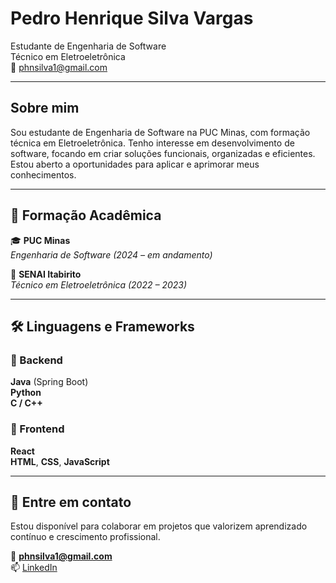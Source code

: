# Pedro Henrique Silva Vargas

Estudante de Engenharia de Software  
Técnico em Eletroeletrônica  
📧 phnsilva1@gmail.com  

---

## Sobre mim

Sou estudante de Engenharia de Software na PUC Minas, com formação técnica em Eletroeletrônica. Tenho interesse em desenvolvimento de software, focando em criar soluções funcionais, organizadas e eficientes. Estou aberto a oportunidades para aplicar e aprimorar meus conhecimentos.

---

## 🧠 Formação Acadêmica

🎓 **PUC Minas**  
*Engenharia de Software (2024 – em andamento)*  

🔧 **SENAI Itabirito**  
*Técnico em Eletroeletrônica (2022 – 2023)*  

---

## 🛠️ Linguagens e Frameworks

### 🔧 Backend  
 **Java** (Spring Boot)  
 **Python**  
 **C / C++**

### 🎨 Frontend  
 **React**  
 **HTML**, **CSS**, **JavaScript**

 ---

## 🤝 Entre em contato

Estou disponível para colaborar em projetos que valorizem aprendizado contínuo e crescimento profissional.

📧 **phnsilva1@gmail.com**  
📫 [LinkedIn](https://linkedin.com/in/PHnsilva1)
